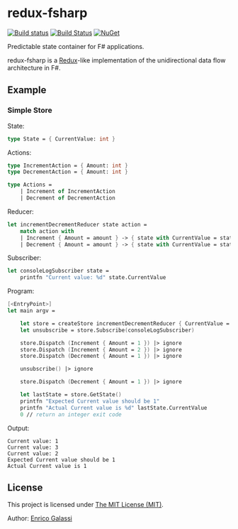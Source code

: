 # redux-fsharp

[![Build status](https://ci.appveyor.com/api/projects/status/89m308sqdtd2uyrk?svg=true)](https://ci.appveyor.com/project/galassie/redux-fsharp) [![Build Status](https://travis-ci.org/galassie/redux-fsharp.svg?branch=master)](https://travis-ci.org/galassie/redux-fsharp) [![NuGet](https://img.shields.io/nuget/v/redux-fsharp.svg)](https://nuget.org/packages/redux-fsharp)

Predictable state container for F# applications.

redux-fsharp is a [Redux](https://github.com/reduxjs/redux)-like implementation of the unidirectional data flow architecture in F#.

## Example

### Simple Store

State:
``` fsharp
type State = { CurrentValue: int }
```

Actions:
``` fsharp
type IncrementAction = { Amount: int }
type DecrementAction = { Amount: int }

type Actions =
    | Increment of IncrementAction
    | Decrement of DecrementAction
```

Reducer:
``` fsharp
let incrementDecrementReducer state action =
    match action with
    | Increment { Amount = amount } -> { state with CurrentValue = state.CurrentValue + amount }
    | Decrement { Amount = amount } -> { state with CurrentValue = state.CurrentValue - amount }
```

Subscriber:
``` fsharp
let consoleLogSubscriber state =
    printfn "Current value: %d" state.CurrentValue
```

Program:
``` fsharp
[<EntryPoint>]
let main argv =

    let store = createStore incrementDecrementReducer { CurrentValue = 0 }
    let unsubscribe = store.Subscribe(consoleLogSubscriber)

    store.Dispatch (Increment { Amount = 1 }) |> ignore
    store.Dispatch (Increment { Amount = 2 }) |> ignore
    store.Dispatch (Decrement { Amount = 1 }) |> ignore

    unsubscribe() |> ignore

    store.Dispatch (Decrement { Amount = 1 }) |> ignore

    let lastState = store.GetState()
    printfn "Expected Current value should be 1"
    printfn "Actual Current value is %d" lastState.CurrentValue
    0 // return an integer exit code
```

Output:
``` shell
Current value: 1
Current value: 3
Current value: 2
Expected Current value should be 1
Actual Current value is 1
```

## License

This project is licensed under [The MIT License (MIT)](https://raw.githubusercontent.com/galassie/redux-fsharp/master/LICENSE.md).

Author: [Enrico Galassi](https://twitter.com/enricogalassi88)
